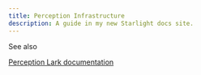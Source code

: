 ```yaml
---
title: Perception Infrastructure
description: A guide in my new Starlight docs site.
---
```


See also

[Perception Lark documentation](https://n36411s2sqp.larksuite.com/wiki/ZBddwWeKlibh1BkeNjOudhjdsTb)


